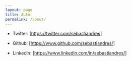 ```yaml
---
layout: page
title: Autor
permalink: /about/
---
```


* Twitter: [https://twitter.com/sebastiandres]

* Github: [https://www.github.com/sebastiandres/]

* Linkedin: [https://www.linkedin.com/in/sebastiandres/]
